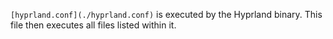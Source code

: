 `[hyprland.conf](./hyprland.conf)` is executed by the Hyprland binary. This file then executes all files listed within it.
